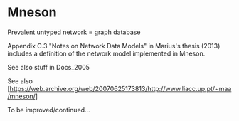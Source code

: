 # Mneson
Prevalent untyped network = graph database

Appendix C.3 "Notes on Network Data Models" in Marius's thesis (2013) includes a definition of the network model implemented in Mneson.

See also stuff in Docs_2005

See also [https://web.archive.org/web/20070625173813/http://www.liacc.up.pt/~maa/mneson/]

To be improved/continued...
